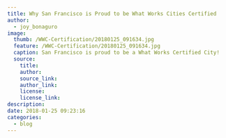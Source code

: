 ```yaml
---
title: Why San Francisco is Proud to be What Works Cities Certified
author:
  - joy_bonaguro
image:
  thumb: /WWC-Certification/20180125_091634.jpg
  feature: /WWC-Certification/20180125_091634.jpg
  caption: San Francisco is proud to be a What Works Certified City!
  source:
    title:
    author:
    source_link:
    author_link:
    license:
    license_link:
description:
date: 2018-01-25 09:23:16
categories:
  - blog
---
```



